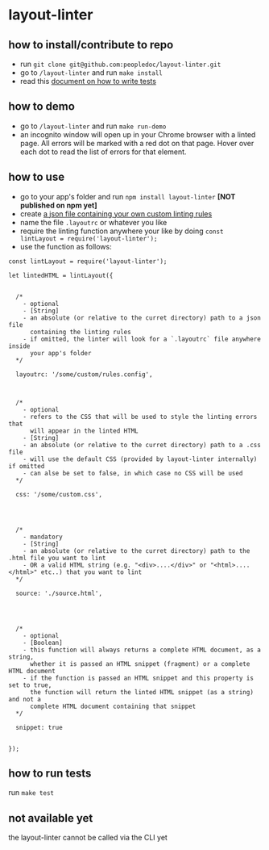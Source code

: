 # layout-linter

## how to install/contribute to repo
 
- run `git clone git@github.com:peopledoc/layout-linter.git`
- go to `/layout-linter` and run `make install`
- read this [document on how to write tests](https://github.com/peopledoc/layout-linter/blob/master/testing.md)

## how to demo
- go to `/layout-linter` and run `make run-demo`
- an incognito window will open up in your Chrome browser with a linted page. All errors will be marked with a red dot on that page. Hover over each dot to read the list of errors for that element.

## how to use

- go to your app's folder and run `npm install layout-linter` **[NOT published on npm yet]**
- create [a json file containing your own custom linting rules](https://github.com/peopledoc/layout-linter/blob/master/demo/.layoutrc)
- name the file `.layoutrc` or whatever you like
- require the linting function anywhere your like by doing `const lintLayout = require('layout-linter');` 
- use the function as follows:

```
const lintLayout = require('layout-linter');

let lintedHTML = lintLayout({


  /*
    - optional
    - [String]
    - an absolute (or relative to the curret directory) path to a json file
      containing the linting rules
    - if omitted, the linter will look for a `.layoutrc` file anywhere inside
      your app's folder
  */
  
  layoutrc: '/some/custom/rules.config',



  /*
    - optional
    - refers to the CSS that will be used to style the linting errors that
      will appear in the linted HTML
    - [String]
    - an absolute (or relative to the curret directory) path to a .css file
    - will use the default CSS (provided by layout-linter internally) if omitted
    - can alse be set to false, in which case no CSS will be used
  */
  
  css: '/some/custom.css',




  /*
    - mandatory
    - [String]
    - an absolute (or relative to the curret directory) path to the .html file you want to lint
    - OR a valid HTML string (e.g. "<div>....</div>" or "<html>....</html>" etc..) that you want to lint
  */
  
  source: './source.html',
  
  


  /*
    - optional
    - [Boolean]
    - this function will always returns a complete HTML document, as a string,
      whether it is passed an HTML snippet (fragment) or a complete HTML document
    - if the function is passed an HTML snippet and this property is set to true, 
      the function will return the linted HTML snippet (as a string) and not a 
      complete HTML document containing that snippet
  */
  
  snippet: true
  
  
});
```

## how to run tests
run `make test`

## not available yet
the layout-linter cannot be called via the CLI yet
